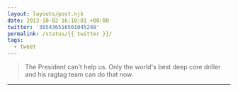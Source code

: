 ```yaml
---
layout: layouts/post.njk
date: 2013-10-02 16:10:01 +00:00
twitter: '385436516501045248'
permalink: /status/{{ twitter }}/
tags: 
  - tweet
---
```


> The President can't help us. Only the world's best deep core driller and his ragtag team can do that now.

---
